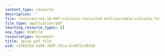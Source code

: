 ```yaml
---
content_type: resource
description: ''
file: /courses/res-18-007-calculus-revisited-multivariable-calculus-fall-2011/c556525d5a943b9ff5ca5c4471cd83ab_Yw8vBDhVs8o.pdf
file_type: application/pdf
learning_resource_types: []
ocw_type: OCWFile
resourcetype: Document
title: 3play pdf file
uid: c556525d-5a94-3b9f-f5ca-5c4471cd83ab
---
```

